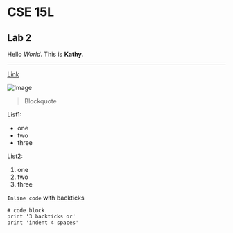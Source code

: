 # CSE 15L
## Lab 2



Hello *World*. This is **Kathy**.

---

[Link](http://a.com)

![Image](http://url/a.png)

> Blockquote

List1:
* one
* two
* three

List2:
1. one
2. two
3. three

`Inline code` with backticks

```
# code block
print '3 backticks or'
print 'indent 4 spaces'
```
